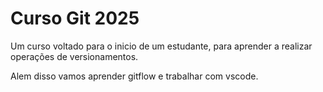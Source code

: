 # Curso Git 2025

Um curso voltado para o inicio de um estudante, para aprender a realizar operações de versionamentos.

Alem disso vamos aprender gitflow e trabalhar com vscode.